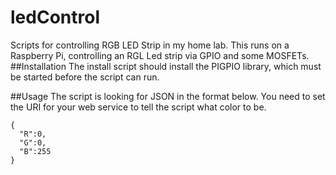 # ledControl
Scripts for controlling RGB LED Strip in my home lab. This runs on a Raspberry Pi, controlling an RGL Led strip via GPIO and some MOSFETs.
##Installation
The install script should install the PIGPIO library, which must be started before the script can run.

##Usage
The script is looking for JSON in the format below. You need to set the URI for your web service to tell the script what color to be.
```
{
  "R":0,
  "G":0,
  "B":255
}
```
